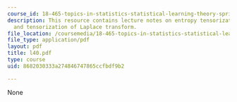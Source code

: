 ```yaml
---
course_id: 18-465-topics-in-statistics-statistical-learning-theory-spring-2007
description: This resource contains lecture notes on entropy tensorization inequality
  and tensorization of Laplace transform.
file_location: /coursemedia/18-465-topics-in-statistics-statistical-learning-theory-spring-2007/8682030333a274846747865ccfbdf9b2_l40.pdf
file_type: application/pdf
layout: pdf
title: l40.pdf
type: course
uid: 8682030333a274846747865ccfbdf9b2

---
```

None